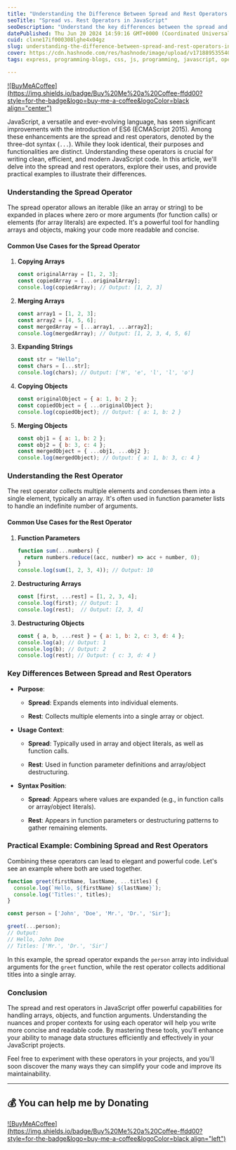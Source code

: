 ```yaml
---
title: "Understanding the Difference Between Spread and Rest Operators in JavaScript"
seoTitle: "Spread vs. Rest Operators in JavaScript"
seoDescription: "Understand the key differences between the spread and rest operators in JavaScript with practical examples to enhance your coding efficiency"
datePublished: Thu Jun 20 2024 14:59:16 GMT+0000 (Coordinated Universal Time)
cuid: clxne17if000308lghe4x04gz
slug: understanding-the-difference-between-spread-and-rest-operators-in-javascript
cover: https://cdn.hashnode.com/res/hashnode/image/upload/v1718895355406/efad0c75-77c0-482e-b50f-4f8766cbc51d.jpeg
tags: express, programming-blogs, css, js, programming, javascript, opensource, nodejs, apis, reactjs, html5, coding, general-advice, programming-tips, spread-operator

---
```


[![BuyMeACoffee](https://img.shields.io/badge/Buy%20Me%20a%20Coffee-ffdd00?style=for-the-badge&logo=buy-me-a-coffee&logoColor=black align="center")](https://buymeacoffee.com/dk119819)

JavaScript, a versatile and ever-evolving language, has seen significant improvements with the introduction of ES6 (ECMAScript 2015). Among these enhancements are the spread and rest operators, denoted by the three-dot syntax (`...`). While they look identical, their purposes and functionalities are distinct. Understanding these operators is crucial for writing clean, efficient, and modern JavaScript code. In this article, we'll delve into the spread and rest operators, explore their uses, and provide practical examples to illustrate their differences.

### Understanding the Spread Operator

The spread operator allows an iterable (like an array or string) to be expanded in places where zero or more arguments (for function calls) or elements (for array literals) are expected. It's a powerful tool for handling arrays and objects, making your code more readable and concise.

#### Common Use Cases for the Spread Operator

1. **Copying Arrays**
    
    ```javascript
    const originalArray = [1, 2, 3];
    const copiedArray = [...originalArray];
    console.log(copiedArray); // Output: [1, 2, 3]
    ```
    
2. **Merging Arrays**
    
    ```javascript
    const array1 = [1, 2, 3];
    const array2 = [4, 5, 6];
    const mergedArray = [...array1, ...array2];
    console.log(mergedArray); // Output: [1, 2, 3, 4, 5, 6]
    ```
    
3. **Expanding Strings**
    
    ```javascript
    const str = "Hello";
    const chars = [...str];
    console.log(chars); // Output: ['H', 'e', 'l', 'l', 'o']
    ```
    
4. **Copying Objects**
    
    ```javascript
    const originalObject = { a: 1, b: 2 };
    const copiedObject = { ...originalObject };
    console.log(copiedObject); // Output: { a: 1, b: 2 }
    ```
    
5. **Merging Objects**
    
    ```javascript
    const obj1 = { a: 1, b: 2 };
    const obj2 = { b: 3, c: 4 };
    const mergedObject = { ...obj1, ...obj2 };
    console.log(mergedObject); // Output: { a: 1, b: 3, c: 4 }
    ```
    

### Understanding the Rest Operator

The rest operator collects multiple elements and condenses them into a single element, typically an array. It's often used in function parameter lists to handle an indefinite number of arguments.

#### Common Use Cases for the Rest Operator

1. **Function Parameters**
    
    ```javascript
    function sum(...numbers) {
      return numbers.reduce((acc, number) => acc + number, 0);
    }
    console.log(sum(1, 2, 3, 4)); // Output: 10
    ```
    
2. **Destructuring Arrays**
    
    ```javascript
    const [first, ...rest] = [1, 2, 3, 4];
    console.log(first); // Output: 1
    console.log(rest);  // Output: [2, 3, 4]
    ```
    
3. **Destructuring Objects**
    
    ```javascript
    const { a, b, ...rest } = { a: 1, b: 2, c: 3, d: 4 };
    console.log(a); // Output: 1
    console.log(b); // Output: 2
    console.log(rest); // Output: { c: 3, d: 4 }
    ```
    

### Key Differences Between Spread and Rest Operators

* **Purpose**:
    
    * **Spread**: Expands elements into individual elements.
        
    * **Rest**: Collects multiple elements into a single array or object.
        
* **Usage Context**:
    
    * **Spread**: Typically used in array and object literals, as well as function calls.
        
    * **Rest**: Used in function parameter definitions and array/object destructuring.
        
* **Syntax Position**:
    
    * **Spread**: Appears where values are expanded (e.g., in function calls or array/object literals).
        
    * **Rest**: Appears in function parameters or destructuring patterns to gather remaining elements.
        

### Practical Example: Combining Spread and Rest Operators

Combining these operators can lead to elegant and powerful code. Let's see an example where both are used together.

```javascript
function greet(firstName, lastName, ...titles) {
  console.log(`Hello, ${firstName} ${lastName}`);
  console.log('Titles:', titles);
}

const person = ['John', 'Doe', 'Mr.', 'Dr.', 'Sir'];

greet(...person);
// Output:
// Hello, John Doe
// Titles: ['Mr.', 'Dr.', 'Sir']
```

In this example, the spread operator expands the `person` array into individual arguments for the `greet` function, while the rest operator collects additional titles into a single array.

### Conclusion

The spread and rest operators in JavaScript offer powerful capabilities for handling arrays, objects, and function arguments. Understanding the nuances and proper contexts for using each operator will help you write more concise and readable code. By mastering these tools, you'll enhance your ability to manage data structures efficiently and effectively in your JavaScript projects.

Feel free to experiment with these operators in your projects, and you'll soon discover the many ways they can simplify your code and improve its maintainability.

---

## 💰 You can help me by Donating

[![BuyMeACoffee](https://img.shields.io/badge/Buy%20Me%20a%20Coffee-ffdd00?style=for-the-badge&logo=buy-me-a-coffee&logoColor=black align="left")](https://buymeacoffee.com/dk119819)